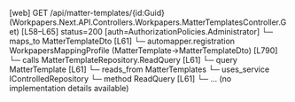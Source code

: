 [web] GET /api/matter-templates/{id:Guid}  (Workpapers.Next.API.Controllers.Workpapers.MatterTemplatesController.Get)  [L58–L65] status=200 [auth=AuthorizationPolicies.Administrator]
  └─ maps_to MatterTemplateDto [L61]
    └─ automapper.registration WorkpapersMappingProfile (MatterTemplate->MatterTemplateDto) [L790]
  └─ calls MatterTemplateRepository.ReadQuery [L61]
  └─ query MatterTemplate [L61]
    └─ reads_from MatterTemplates
  └─ uses_service IControlledRepository<MatterTemplate>
    └─ method ReadQuery [L61]
      └─ ... (no implementation details available)

